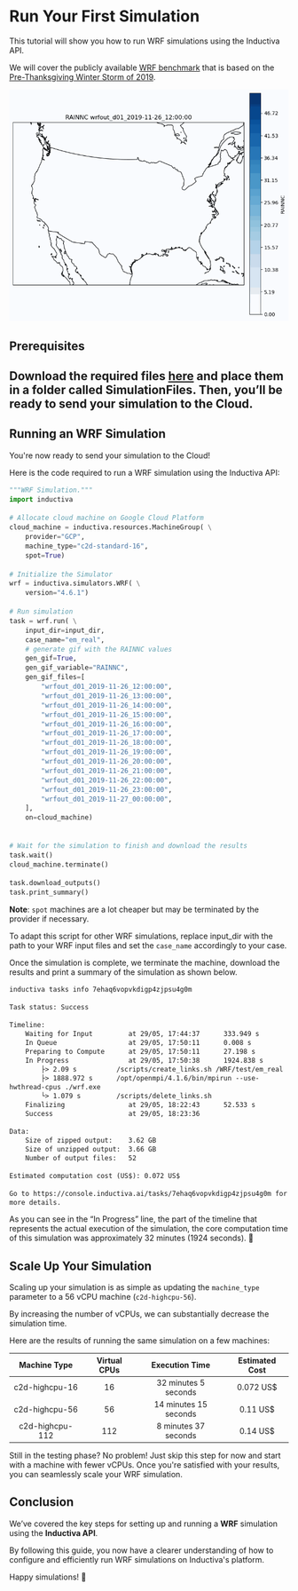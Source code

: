 # Run Your First Simulation
This tutorial will show you how to run WRF simulations using the Inductiva API.

We will cover the publicly available [WRF benchmark](https://www2.mmm.ucar.edu/wrf/users/benchmark/v44/benchdata_v44.html) 
that is based on the [Pre-Thanksgiving Winter Storm of 2019](https://weather.com/storms/winter/news/2019-11-24-snowstorm-rockies-denver-plains-midwest-thanksgiving-week).

<p align="center"><img src="./_static/RAINNC_animation.gif" alt="Animation with the RAINNC values of the simulation." width="700"></p>

## Prerequisites

Download the required files [here](https://www2.mmm.ucar.edu/wrf/users/benchmark/v44/v4.4_bench_conus12km.tar.gz)
and place them in a folder called SimulationFiles. Then, you’ll be ready to send
your simulation to the Cloud.
---

## Running an WRF Simulation
You're now ready to send your simulation to the Cloud!

Here is the code required to run a WRF simulation using the Inductiva API:

```python
"""WRF Simulation."""
import inductiva

# Allocate cloud machine on Google Cloud Platform
cloud_machine = inductiva.resources.MachineGroup( \
    provider="GCP",
    machine_type="c2d-standard-16",
    spot=True)

# Initialize the Simulator
wrf = inductiva.simulators.WRF( \
    version="4.6.1")

# Run simulation
task = wrf.run( \
	input_dir=input_dir,
	case_name="em_real",
	# generate gif with the RAINNC values
	gen_gif=True,
	gen_gif_variable="RAINNC",
	gen_gif_files=[
		"wrfout_d01_2019-11-26_12:00:00",
		"wrfout_d01_2019-11-26_13:00:00",
		"wrfout_d01_2019-11-26_14:00:00",
		"wrfout_d01_2019-11-26_15:00:00",
		"wrfout_d01_2019-11-26_16:00:00",
		"wrfout_d01_2019-11-26_17:00:00",
		"wrfout_d01_2019-11-26_18:00:00",
		"wrfout_d01_2019-11-26_19:00:00",
		"wrfout_d01_2019-11-26_20:00:00",
		"wrfout_d01_2019-11-26_21:00:00",
		"wrfout_d01_2019-11-26_22:00:00",
		"wrfout_d01_2019-11-26_23:00:00",
		"wrfout_d01_2019-11-27_00:00:00",
	],
	on=cloud_machine)


# Wait for the simulation to finish and download the results
task.wait()
cloud_machine.terminate()

task.download_outputs()
task.print_summary()
```

**Note**: `spot` machines are a lot cheaper but may be terminated by the provider if necessary.

To adapt this script for other WRF simulations, replace input_dir with the path
to your WRF input files and set the `case_name` accordingly to your case.

Once the simulation is complete, we terminate the machine, download the results
and print a summary of the simulation as shown below.

```
inductiva tasks info 7ehaq6vopvkdigp4zjpsu4g0m

Task status: Success

Timeline:
	Waiting for Input         at 29/05, 17:44:37      333.949 s
	In Queue                  at 29/05, 17:50:11      0.008 s
	Preparing to Compute      at 29/05, 17:50:11      27.198 s
	In Progress               at 29/05, 17:50:38      1924.838 s
		├> 2.09 s          /scripts/create_links.sh /WRF/test/em_real
		├> 1888.972 s      /opt/openmpi/4.1.6/bin/mpirun --use-hwthread-cpus ./wrf.exe
		└> 1.079 s         /scripts/delete_links.sh
	Finalizing                at 29/05, 18:22:43      52.533 s
	Success                   at 29/05, 18:23:36      

Data:
	Size of zipped output:    3.62 GB
	Size of unzipped output:  3.66 GB
	Number of output files:   52

Estimated computation cost (US$): 0.072 US$

Go to https://console.inductiva.ai/tasks/7ehaq6vopvkdigp4zjpsu4g0m for more details.
```

As you can see in the “In Progress” line, the part of the timeline that
represents the actual execution of the simulation, the core computation time of
this simulation was approximately 32 minutes (1924 seconds). 🚀

## Scale Up Your Simulation

Scaling up your simulation is as simple as updating the `machine_type` parameter to a 56 vCPU machine (`c2d-highcpu-56`).

By increasing the number of vCPUs, we can substantially decrease the simulation time.

Here are the results of running the same simulation on a few machines:

|  Machine Type  | Virtual CPUs |Execution Time| Estimated Cost |
|:--------------:|:------------:|:------------:|:--------------:|
|  c2d-highcpu-16 |       16      | 32 minutes 5 seconds | 0.072 US$    |
|  c2d-highcpu-56 |       56      | 14 minutes 15 seconds | 0.11 US$    |
| c2d-highcpu-112 |      112      | 8 minutes 37 seconds  | 0.14 US$    |

Still in the testing phase? No problem! Just skip this step for now and start
with a machine with fewer vCPUs. Once you're satisfied with your results, you
can seamlessly scale your WRF simulation.

## Conclusion
We’ve covered the key steps for setting up and running a **WRF** simulation using the **Inductiva API**.

By following this guide, you now have a clearer understanding of how to configure
and efficiently run WRF simulations on Inductiva's platform.

Happy simulations! 🚀
